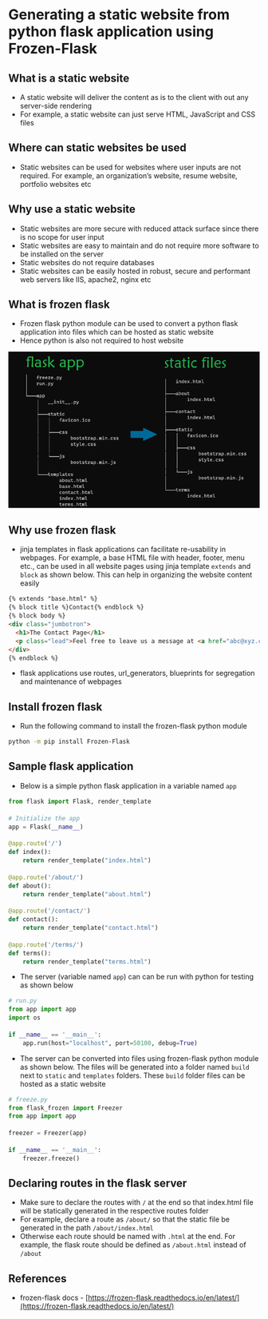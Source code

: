 # Generating a static website from python flask application using Frozen-Flask

## What is a static website

-   A static website will deliver the content as is to the client with out any server-side rendering
-   For example, a static website can just serve HTML, JavaScript and CSS files

## Where can static websites be used

-   Static websites can be used for websites where user inputs are not required. For example, an organization’s website, resume website, portfolio websites etc

## Why use a static website

-   Static websites are more secure with reduced attack surface since there is no scope for user input
-   Static websites are easy to maintain and do not require more software to be installed on the server
-   Static websites do not require databases
-   Static websites can be easily hosted in robust, secure and performant web servers like IIS, apache2, nginx etc

## What is frozen flask

-   Frozen flask python module can be used to convert a python flask application into files which can be hosted as static website
-   Hence python is also not required to host website

![https://github.com/nagasudhirpulla/taming_python/blob/master/blog/skills/assets/img/frozen flask.png?raw=true](https://github.com/nagasudhirpulla/taming_python/blob/master/blog/skills/assets/img/frozen%20flask.png?raw=true)

## Why use frozen flask

-   jinja templates in flask applications can facilitate re-usability in webpages. For example, a base HTML file with header, footer, menu etc., can be used in all website pages using jinja template `extends` and `block` as shown below. This can help in organizing the website content easily

```html
{% extends "base.html" %}
{% block title %}Contact{% endblock %}
{% block body %}
<div class="jumbotron">
  <h1>The Contact Page</h1>
  <p class="lead">Feel free to leave us a message at <a href="abc@xyz.com">abc@xyz.com</a></p>
</div>
{% endblock %}

```

-   flask applications use routes, url_generators, blueprints for segregation and maintenance of webpages

## Install frozen flask

-   Run the following command to install the frozen-flask python module

```bash
python -m pip install Frozen-Flask

```

## Sample flask application

-   Below is a simple python flask application in a variable named `app`

```python
from flask import Flask, render_template

# Initialize the app
app = Flask(__name__)

@app.route('/')
def index():
    return render_template("index.html")

@app.route('/about/')
def about():
    return render_template("about.html")

@app.route('/contact/')
def contact():
    return render_template("contact.html")

@app.route('/terms/')
def terms():
    return render_template("terms.html")

```

-   The server (variable named `app`) can can be run with python for testing as shown below

```python
# run.py
from app import app
import os

if __name__ == '__main__':
    app.run(host="localhost", port=50100, debug=True)

```

-   The server can be converted into files using frozen-flask python module as shown below. The files will be generated into a folder named `build` next to `static` and `templates` folders. These `build` folder files can be hosted as a static website

```python
# freeze.py
from flask_frozen import Freezer
from app import app

freezer = Freezer(app)

if __name__ == '__main__':
    freezer.freeze()

```

## Declaring routes in the flask server

-   Make sure to declare the routes with `/` at the end so that index.html file will be statically generated in the respective routes folder
-   For example, declare a route as `/about/` so that the static file be generated in the path `/about/index.html`
-   Otherwise each route should be named with `.html` at the end. For example, the flask route should be defined as `/about.html` instead of `/about`

## References

-   frozen-flask docs - [https://frozen-flask.readthedocs.io/en/latest/](https://frozen-flask.readthedocs.io/en/latest/)
<!--stackedit_data:
eyJoaXN0b3J5IjpbOTAxMzMyOTg3XX0=
-->